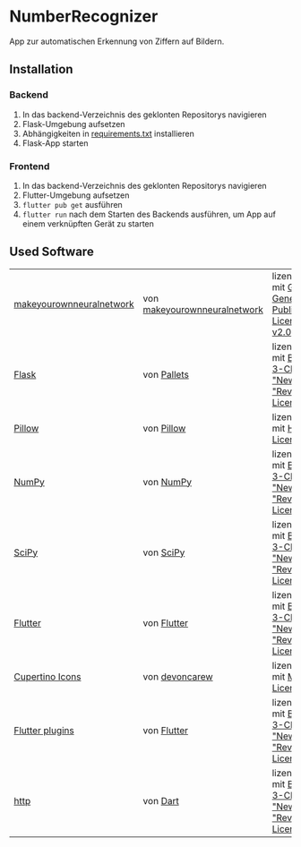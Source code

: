 # NumberRecognizer

App zur automatischen Erkennung von Ziffern auf Bildern.

## Installation

### Backend

1. In das backend-Verzeichnis des geklonten Repositorys navigieren
2. Flask-Umgebung aufsetzen
3. Abhängigkeiten in [requirements.txt](./backend/requirements.txt) installieren
4. Flask-App starten

### Frontend

1. In das backend-Verzeichnis des geklonten Repositorys navigieren
2. Flutter-Umgebung aufsetzen
3. `flutter pub get` ausführen
4. `flutter run` nach dem Starten des Backends ausführen, um App auf einem verknüpften Gerät zu starten

## Used Software

<table>
  <tr>
    <td><a href="https://github.com/makeyourownneuralnetwork/makeyourownneuralnetwork">makeyourownneuralnetwork</a></td>
    <td>von <a href="https://github.com/makeyourownneuralnetwork">makeyourownneuralnetwork</a></td>
    <td>lizenziert mit <a href="https://github.com/makeyourownneuralnetwork/makeyourownneuralnetwork/blob/master/LICENSE">GNU General Public License v2.0</a>
  </tr>
  <tr>
    <td><a href="https://github.com/pallets/flask">Flask</a></td>
    <td>von <a href="https://github.com/pallets">Pallets</a></td>
    <td>lizenziert mit <a href="https://github.com/pallets/flask/blob/main/LICENSE.rst">BSD 3-Clause "New" or "Revised" License</a>
  </tr>
  <tr>
    <td><a href="https://github.com/python-pillow/Pillow">Pillow</a></td>
    <td>von <a href="https://github.com/python-pillow">Pillow</a></td>
    <td>lizenziert mit <a href="https://github.com/python-pillow/Pillow/blob/main/LICENSE">HPND License</a>
  </tr>
  <tr>
    <td><a href="https://github.com/numpy/numpy">NumPy</a></td>
    <td>von <a href="https://github.com/numpy">NumPy</a></td>
    <td>lizenziert mit <a href="https://github.com/numpy/numpy/blob/main/LICENSE.txt">BSD 3-Clause "New" or "Revised" License</a>
  </tr>
  <tr>
    <td><a href="https://github.com/scipy/scipy">SciPy</a></td>
    <td>von <a href="https://github.com/scipy">SciPy</a></td>
    <td>lizenziert mit <a href="https://github.com/scipy/scipy/blob/main/LICENSE.txt">BSD 3-Clause "New" or "Revised" License</a>
  </tr>
  <tr>
    <td><a href="https://github.com/flutter/flutter">Flutter</a></td>
    <td>von <a href="https://github.com/flutter">Flutter</a></td>
    <td>lizenziert mit <a href="https://github.com/flutter/flutter/blob/master/LICENSE">BSD 3-Clause "New" or "Revised" License</a>
  </tr>
  <tr>
    <td><a href="https://github.com/devoncarew/cupertino_icons">Cupertino Icons</a></td>
    <td>von <a href="https://github.com/devoncarew">devoncarew</a></td>
    <td>lizenziert mit <a href="https://github.com/devoncarew/cupertino_icons/blob/master/LICENSE">MIT License</a>
  </tr>
  <tr>
    <td><a href="https://github.com/flutter/plugins">Flutter plugins</a></td>
    <td>von <a href="https://github.com/flutter">Flutter</a></td>
    <td>lizenziert mit <a href="https://github.com/flutter/plugins/blob/main/LICENSE">BSD 3-Clause "New" or "Revised" License</a>
  </tr>
  <tr>
    <td><a href="https://github.com/dart-lang/http">http</a></td>
    <td>von <a href="https://github.com/dart-lang">Dart</a></td>
    <td>lizenziert mit <a href="https://github.com/dart-lang/http/blob/master/LICENSE">BSD 3-Clause "New" or "Revised" License</a>
  </tr>
</table>
